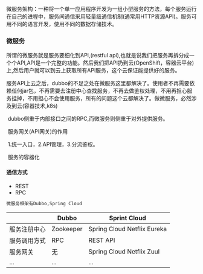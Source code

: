 微服务架构：一种将一个单一应用程序开发为一组小型服务的方法，每个服务运行在自己的进程中，服务间通信采用轻量级通信机制(通常用HTTP资源API)。服务可用不同的语言开发，使用不同的数据存储技术。

### 微服务

所谓的微服务就是服务要细化到API,(restful api),也就是说我们把服务再拆分成一个个API,API是一个完整的功能。然后我们把API扔到云(OpenShift，容器云平台)上,然后用户就可以到云上获取所有API服务，这个云保证能提供好的服务。

​	服务API上云之后，dubbo的不足之处在微服务这里都解决了。使用者不再需要依赖任何jar包，不再需要去注册中心查找服务，不再去做鉴权处理，不用再担心服务挂掉，不用担心不会使用服务，所有的问题这个云都解决了。做微服务，必然涉及到云(容器技术,k8s)

​	dubbo侧重于内部接口之间的RPC,而微服务则侧重于对外提供服务。

​	服务网关(API网关)的作用

​	1.统一入口，2.API管理，3.分流鉴权。

​	服务的容器化

#### 通信方式

- REST 
- RPC

```bash
微服务框架有Dubbo,Spring Cloud
```

|              | Dubbo     | Sprint Cloud                |
| ------------ | --------- | --------------------------- |
| 服务注册中心 | Zookeeper | Spring Cloud Netflix Eureka |
| 服务调用方式 | RPC       | REST API                    |
| 服务网关     | 无        | Spring Cloud Netflix Zuul   |
| ...          | ...       | ...                         |



